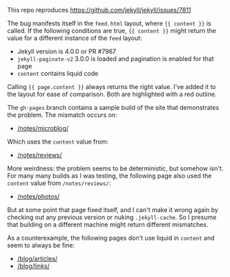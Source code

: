 This repo reproduces https://github.com/jekyll/jekyll/issues/7811

The bug manifests itself in the `feed.html` layout, where `{{ content }}` is called. If the following conditions are true, `{{ content }}` might return the value for a different instance of the `feed` layout:

- Jekyll version is 4.0.0 or PR #7967
- `jekyll-paginate-v2` 3.0.0 is loaded and pagination is enabled for that page
- `content` contains liquid code

Calling `{{ page.content }}` always returns the right value. I've added it to the layout for ease of comparison. Both are highlighted with a red outline.

The `gh-pages` branch contains a sample build of the site that demonstrates the problem. The mismatch occurs on:

- [/notes/microblog/](https://letrastudio.github.io/letra.studio-jekyll-7811-repro/notes/microblog/)

Which uses the `content` value from:

- [/notes/reviews/](https://letrastudio.github.io/letra.studio-jekyll-7811-repro/notes/reviews/)

More weirdness: the problem seems to be deterministic, but somehow isn't. For many many builds as I was testing, the following page also used the `content` value from `/notes/reviews/`:

- [/notes/photos/](https://letrastudio.github.io/letra.studio-jekyll-7811-repro/notes/photos/)

But at some point that page fixed itself, and I can't make it wrong again by checking out any previous version or nuking `.jekyll-cache`. So I presume that building on a different machine might return different mismatches.

As a counterexample, the following pages don't use liquid in `content` and seem to always be fine:

- [/blog/articles/](https://letrastudio.github.io/letra.studio-jekyll-7811-repro/blog/articles/)
- [/blog/links/](https://letrastudio.github.io/letra.studio-jekyll-7811-repro/blog/links/)
